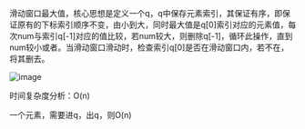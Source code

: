 滑动窗口最大值，核心思想是定义一个q，q中保存元素索引，其保证有序，即保证原有的下标索引顺序不变，由小到大，同时最大值是q[0]索引对应的元素值，每次num与索引q[-1]对应的值比较，若num较大，则删除q[-1]，循环此操作，直到num较小或者。当滑动窗口滑动时，检查索引q[0]是否在滑动窗口内，若不在，将其删去。

![image](https://github.com/jyGuan/leetcode/raw/master/pic/slidingWindowMaximum.png)

时间复杂度分析：O(n)

一个元素，需要进q，出q，则O(n)

